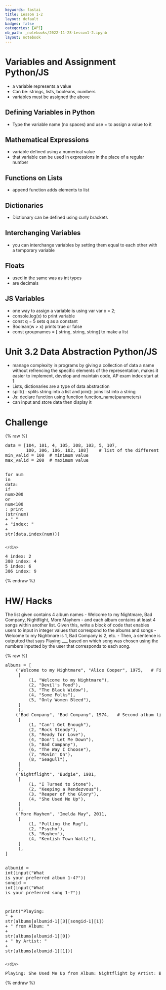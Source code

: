 ```yaml
---
keywords: fastai
title: Lesson 1-2 
layout: default
badges: false
categories: [API]
nb_path: _notebooks/2022-11-28-Lesson1-2.ipynb
layout: notebook
---
```


<!--
#################################################
### THIS FILE WAS AUTOGENERATED! DO NOT EDIT! ###
#################################################
# file to edit: _notebooks/2022-11-28-Lesson1-2.ipynb
-->

<div class="container" id="notebook-container">
        
<div class="cell border-box-sizing text_cell rendered"><div class="inner_cell">
<div class="text_cell_render border-box-sizing rendered_html">
<h1 id="Variables-and-Assignment-Python/JS">Variables and Assignment Python/JS<a class="anchor-link" href="#Variables-and-Assignment-Python/JS"> </a></h1><ul>
<li>a variable represents a value </li>
<li>Can be: strings, lists, booleans, numbers</li>
<li>variables must be assigned the above</li>
</ul>
<h2 id="Defining-Variables-in-Python">Defining Variables in Python<a class="anchor-link" href="#Defining-Variables-in-Python"> </a></h2><ul>
<li>Type the variable name (no spaces) and use = to assign a value to it</li>
</ul>
<h2 id="Mathematical-Expressions">Mathematical Expressions<a class="anchor-link" href="#Mathematical-Expressions"> </a></h2><ul>
<li>variable defined using a numerical value </li>
<li>that variable can be used in expressions in the place of a regular number </li>
</ul>
<h2 id="Functions-on-Lists">Functions on Lists<a class="anchor-link" href="#Functions-on-Lists"> </a></h2><ul>
<li>append function adds elements to list </li>
</ul>
<h2 id="Dictionaries">Dictionaries<a class="anchor-link" href="#Dictionaries"> </a></h2><ul>
<li>Dictionary can be defined using curly brackets</li>
</ul>
<h2 id="Interchanging-Variables">Interchanging Variables<a class="anchor-link" href="#Interchanging-Variables"> </a></h2><ul>
<li>you can interchange variables by setting them equal to each other with a temporary variable </li>
</ul>
<h2 id="Floats">Floats<a class="anchor-link" href="#Floats"> </a></h2><ul>
<li>used in the same was as int types</li>
<li>are decimals </li>
</ul>
<h2 id="JS-Variables">JS Variables<a class="anchor-link" href="#JS-Variables"> </a></h2><ul>
<li>one way to assign a variable is using var var x = 2; </li>
<li>console.log(x) to print variable </li>
<li>const q = 5 sets q as a constant </li>
<li>Boolean(w &gt; x) prints true or false</li>
<li>const groupnames = [ string, string, string] to make a list</li>
</ul>
<h1 id="Unit-3.2-Data-Abstraction-Python/JS">Unit 3.2 Data Abstraction Python/JS<a class="anchor-link" href="#Unit-3.2-Data-Abstraction-Python/JS"> </a></h1><ul>
<li>manage complexity in programs by giving a collection of data a name without refrencing the specific elements of the representation, makes it easier to implement, develop and maintain code, AP exam index start at 1</li>
<li>Lists, dictionaries are a type of data abstraction</li>
<li>spilt() : splits string into a list and join(): joins list into a string</li>
<li>Js: declare function using  function function_name(parameters)</li>
<li>can input and store data then display it</li>
</ul>

</div>
</div>
</div>
<div class="cell border-box-sizing text_cell rendered"><div class="inner_cell">
<div class="text_cell_render border-box-sizing rendered_html">
<h1 id="Challenge">Challenge<a class="anchor-link" href="#Challenge"> </a></h1>
</div>
</div>
</div>
    {% raw %}
    
<div class="cell border-box-sizing code_cell rendered">
<div class="input">

<div class="inner_cell">
    <div class="input_area">
<div class=" highlight hl-ipython3"><pre><span></span><span class="n">data</span> <span class="o">=</span> <span class="p">[</span><span class="mi">104</span><span class="p">,</span> <span class="mi">101</span><span class="p">,</span> <span class="mi">4</span><span class="p">,</span> <span class="mi">105</span><span class="p">,</span> <span class="mi">308</span><span class="p">,</span> <span class="mi">103</span><span class="p">,</span> <span class="mi">5</span><span class="p">,</span> <span class="mi">107</span><span class="p">,</span>
        <span class="mi">100</span><span class="p">,</span> <span class="mi">306</span><span class="p">,</span> <span class="mi">106</span><span class="p">,</span> <span class="mi">102</span><span class="p">,</span> <span class="mi">108</span><span class="p">]</span>    <span class="c1"># list of the different numerical values</span>
<span class="n">min_valid</span> <span class="o">=</span> <span class="mi">100</span>  <span class="c1"># minimum value</span>
<span class="n">max_valid</span> <span class="o">=</span> <span class="mi">200</span>  <span class="c1"># maximum value</span>

<span class="k">for</span> <span class="n">num</span> <span class="ow">in</span> <span class="n">data</span><span class="p">:</span> 
        <span class="k">if</span> <span class="n">num</span><span class="o">&gt;</span><span class="mi">200</span> <span class="ow">or</span> <span class="n">num</span><span class="o">&lt;</span><span class="mi">100</span> <span class="p">:</span> 
                <span class="nb">print</span> <span class="p">(</span><span class="nb">str</span><span class="p">(</span><span class="n">num</span><span class="p">)</span> <span class="o">+</span> <span class="s2">&quot; &quot;</span> <span class="o">+</span> <span class="s2">&quot;index: &quot;</span> <span class="o">+</span> <span class="nb">str</span><span class="p">(</span><span class="n">data</span><span class="o">.</span><span class="n">index</span><span class="p">(</span><span class="n">num</span><span class="p">)))</span>
</pre></div>

    </div>
</div>
</div>

<div class="output_wrapper">
<div class="output">

<div class="output_area">

<div class="output_subarea output_stream output_stdout output_text">
<pre>4 index: 2
308 index: 4
5 index: 6
306 index: 9
</pre>
</div>
</div>

</div>
</div>

</div>
    {% endraw %}

<div class="cell border-box-sizing text_cell rendered"><div class="inner_cell">
<div class="text_cell_render border-box-sizing rendered_html">
<h1 id="HW/-Hacks">HW/ Hacks<a class="anchor-link" href="#HW/-Hacks"> </a></h1><p>The list given contains 4 album names - Welcome to my Nightmare, Bad Company, Nightflight, More Mayhem - and each album contains at least 4 songs within another list. Given this, write a block of code that enables users to input in integer values that correspond to the albums and songs - Welcome to my Nightmare is 1, Bad Company is 2, etc. - Then, a sentence is outputted that says Playing ___ based on which song was chosen using the numbers inputted by the user that corresponds to each song.</p>

</div>
</div>
</div>
    {% raw %}
    
<div class="cell border-box-sizing code_cell rendered">
<div class="input">

<div class="inner_cell">
    <div class="input_area">
<div class=" highlight hl-ipython3"><pre><span></span><span class="n">albums</span> <span class="o">=</span> <span class="p">[</span>
    <span class="p">(</span><span class="s2">&quot;Welcome to my Nightmare&quot;</span><span class="p">,</span> <span class="s2">&quot;Alice Cooper&quot;</span><span class="p">,</span> <span class="mi">1975</span><span class="p">,</span>   <span class="c1"># First album list</span>
     <span class="p">[</span>
         <span class="p">(</span><span class="mi">1</span><span class="p">,</span> <span class="s2">&quot;Welcome to my Nightmare&quot;</span><span class="p">),</span>
         <span class="p">(</span><span class="mi">2</span><span class="p">,</span> <span class="s2">&quot;Devil&#39;s Food&quot;</span><span class="p">),</span>
         <span class="p">(</span><span class="mi">3</span><span class="p">,</span> <span class="s2">&quot;The Black Widow&quot;</span><span class="p">),</span>
         <span class="p">(</span><span class="mi">4</span><span class="p">,</span> <span class="s2">&quot;Some Folks&quot;</span><span class="p">),</span>
         <span class="p">(</span><span class="mi">5</span><span class="p">,</span> <span class="s2">&quot;Only Women Bleed&quot;</span><span class="p">),</span>
     <span class="p">]</span>
     <span class="p">),</span>
    <span class="p">(</span><span class="s2">&quot;Bad Company&quot;</span><span class="p">,</span> <span class="s2">&quot;Bad Company&quot;</span><span class="p">,</span> <span class="mi">1974</span><span class="p">,</span>   <span class="c1"># Second album list</span>
     <span class="p">[</span>
         <span class="p">(</span><span class="mi">1</span><span class="p">,</span> <span class="s2">&quot;Can&#39;t Get Enough&quot;</span><span class="p">),</span>
         <span class="p">(</span><span class="mi">2</span><span class="p">,</span> <span class="s2">&quot;Rock Steady&quot;</span><span class="p">),</span>
         <span class="p">(</span><span class="mi">3</span><span class="p">,</span> <span class="s2">&quot;Ready for Love&quot;</span><span class="p">),</span>
         <span class="p">(</span><span class="mi">4</span><span class="p">,</span> <span class="s2">&quot;Don&#39;t Let Me Down&quot;</span><span class="p">),</span>
         <span class="p">(</span><span class="mi">5</span><span class="p">,</span> <span class="s2">&quot;Bad Company&quot;</span><span class="p">),</span>
         <span class="p">(</span><span class="mi">6</span><span class="p">,</span> <span class="s2">&quot;The Way I Choose&quot;</span><span class="p">),</span>
         <span class="p">(</span><span class="mi">7</span><span class="p">,</span> <span class="s2">&quot;Movin&#39; On&quot;</span><span class="p">),</span>
         <span class="p">(</span><span class="mi">8</span><span class="p">,</span> <span class="s2">&quot;Seagull&quot;</span><span class="p">),</span>
     <span class="p">]</span>
     <span class="p">),</span>
    <span class="p">(</span><span class="s2">&quot;Nightflight&quot;</span><span class="p">,</span> <span class="s2">&quot;Budgie&quot;</span><span class="p">,</span> <span class="mi">1981</span><span class="p">,</span>
     <span class="p">[</span>
         <span class="p">(</span><span class="mi">1</span><span class="p">,</span> <span class="s2">&quot;I Turned to Stone&quot;</span><span class="p">),</span>
         <span class="p">(</span><span class="mi">2</span><span class="p">,</span> <span class="s2">&quot;Keeping a Rendezvous&quot;</span><span class="p">),</span>
         <span class="p">(</span><span class="mi">3</span><span class="p">,</span> <span class="s2">&quot;Reaper of the Glory&quot;</span><span class="p">),</span>
         <span class="p">(</span><span class="mi">4</span><span class="p">,</span> <span class="s2">&quot;She Used Me Up&quot;</span><span class="p">),</span>
     <span class="p">]</span>
     <span class="p">),</span>
    <span class="p">(</span><span class="s2">&quot;More Mayhem&quot;</span><span class="p">,</span> <span class="s2">&quot;Imelda May&quot;</span><span class="p">,</span> <span class="mi">2011</span><span class="p">,</span>
     <span class="p">[</span>
         <span class="p">(</span><span class="mi">1</span><span class="p">,</span> <span class="s2">&quot;Pulling the Rug&quot;</span><span class="p">),</span>
         <span class="p">(</span><span class="mi">2</span><span class="p">,</span> <span class="s2">&quot;Psycho&quot;</span><span class="p">),</span>
         <span class="p">(</span><span class="mi">3</span><span class="p">,</span> <span class="s2">&quot;Mayhem&quot;</span><span class="p">),</span>
         <span class="p">(</span><span class="mi">4</span><span class="p">,</span> <span class="s2">&quot;Kentish Town Waltz&quot;</span><span class="p">),</span>
     <span class="p">]</span>
     <span class="p">),</span>
<span class="p">]</span>

<span class="n">albumid</span> <span class="o">=</span> <span class="nb">int</span><span class="p">(</span><span class="nb">input</span><span class="p">(</span><span class="s2">&quot;What is your preferred album 1-4?&quot;</span><span class="p">))</span>
<span class="n">songid</span> <span class="o">=</span> <span class="nb">int</span><span class="p">(</span><span class="nb">input</span><span class="p">(</span><span class="s2">&quot;What is your preferred song 1-?&quot;</span><span class="p">))</span>
       
<span class="nb">print</span><span class="p">(</span><span class="s2">&quot;Playing: &quot;</span> <span class="o">+</span> <span class="nb">str</span><span class="p">(</span><span class="n">albums</span><span class="p">[</span><span class="n">albumid</span><span class="o">-</span><span class="mi">1</span><span class="p">][</span><span class="mi">3</span><span class="p">][</span><span class="n">songid</span><span class="o">-</span><span class="mi">1</span><span class="p">][</span><span class="mi">1</span><span class="p">])</span> <span class="o">+</span> <span class="s2">&quot; from Album: &quot;</span> <span class="o">+</span> <span class="nb">str</span><span class="p">(</span><span class="n">albums</span><span class="p">[</span><span class="n">albumid</span><span class="o">-</span><span class="mi">1</span><span class="p">][</span><span class="mi">0</span><span class="p">])</span> <span class="o">+</span> <span class="s2">&quot; by Artist: &quot;</span> <span class="o">+</span> <span class="nb">str</span><span class="p">(</span><span class="n">albums</span><span class="p">[</span><span class="n">albumid</span><span class="o">-</span><span class="mi">1</span><span class="p">][</span><span class="mi">1</span><span class="p">]))</span>
</pre></div>

    </div>
</div>
</div>

<div class="output_wrapper">
<div class="output">

<div class="output_area">

<div class="output_subarea output_stream output_stdout output_text">
<pre>Playing: She Used Me Up from Album: Nightflight by Artist: Budgie
</pre>
</div>
</div>

</div>
</div>

</div>
    {% endraw %}

</div>
 

